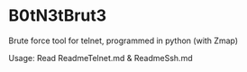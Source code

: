 # B0tN3tBrut3
Brute force tool for telnet, programmed in python (with Zmap)

Usage: Read ReadmeTelnet.md & ReadmeSsh.md
